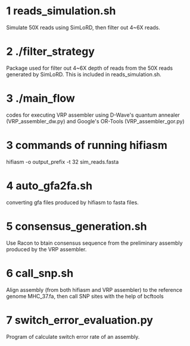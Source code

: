 # 1 reads_simulation.sh
Simulate 50X reads using SimLoRD, then filter out 4~6X reads.

# 2 ./filter_strategy
Package used for filter out 4~6X depth of reads from the 50X reads generated by SimLoRD. This is included in reads_simulation.sh.

# 3 ./main_flow
codes for executing VRP assembler using D-Wave's quantum annealer (VRP_assembler_dw.py) and Google's OR-Tools (VRP_assembler_gor.py)

# 3 commands of running hifiasm
hifiasm -o output_prefix -t 32 sim_reads.fasta

# 4 auto_gfa2fa.sh
converting gfa files produced by hifiasm to fasta files.

# 5 consensus_generation.sh
Use Racon to btain consensus sequence from the preliminary assembly produced by the VRP assembler.

# 6 call_snp.sh
Align assembly (from both hifiasm and VRP assembler) to the reference genome MHC_37.fa, then call SNP sites with the help of bcftools

# 7 switch_error_evaluation.py
Program of calculate switch error rate of an assembly.